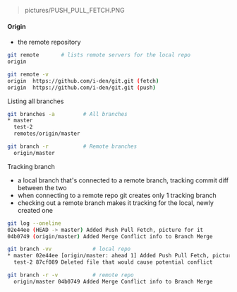 > pictures/PUSH_PULL_FETCH.PNG

#### Origin
 - the remote repository
```bash
git remote       # lists remote servers for the local repo
origin

git remote -v
origin  https://github.com/i-den/git.git (fetch)
origin  https://github.com/i-den/git.git (push)
```

Listing all branches
```bash
git branches -a         # All branches
* master
  test-2
  remotes/origin/master

git branch -r           # Remote branches
  origin/master
```

Tracking branch
 - a local branch that's connected to a remote branch, tracking commit diff between the two
 - when connecting to a remote repo git creates only 1 tracking branch
 - checking out a remote branch makes it tracking for the local, newly created one
 
```bash
git log --oneline
02e44ee (HEAD -> master) Added Push Pull Fetch, picture for it
04b0749 (origin/master) Added Merge Conflict info to Branch Merge

git branch -vv             # local repo
* master 02e44ee [origin/master: ahead 1] Added Push Pull Fetch, picture for it
  test-2 87cf089 Deleted file that would cause potential conflict

git branch -r -v           # remote repo
  origin/master 04b0749 Added Merge Conflict info to Branch Merge
``` 
